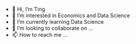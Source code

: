- 👋 Hi, I’m Ting
- 👀 I’m interested in Economics and Data Science
- 🌱 I’m currently learning Data Science
- 💞️ I’m looking to collaborate on ...
- 📫 How to reach me ...

<!---
Wicorp/Wicorp is a ✨ special ✨ repository because its `README.md` (this file) appears on your GitHub profile.
You can click the Preview link to take a look at your changes.
--->
